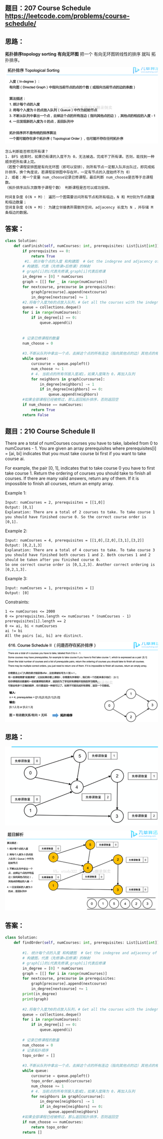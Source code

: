 ## 题目：207 Course Schedule https://leetcode.com/problems/course-schedule/

## 思路：
**拓扑排序topology sorting**  **有向无环图**  把一个 有向无环图转线性的排序 就叫 拓扑排序。

![s](https://github.com/SSRRBB/Leetcode/blob/main/Images/87.png)

```
怎么判断能否修完所有课？
1. BFS 结束时，如果仍有课的入度不为 0，无法被选，完成不了所有课。否则，能找到一种顺序把所有课上完。
（若整个课程安排图是有向无环图（即可以安排），则所有节点一定都入队并出队过，即完成拓扑排序。换个角度说，若课程安排图中存在环，一定有节点的入度始终不为 0）
2. 或者：用一个变量 num_choose记录已修课程，最后判断 num_choose是否等于总课程数。
（拓扑排序出队次数等于课程个数） 判断课程是否可以成功安排。
```
```
时间复杂度 O(N + M)： 遍历一个图需要访问所有节点和所有临边，N 和 M分别为节点数量和临边数量；
空间复杂度 O(N + M)： 为建立邻接表所需额外空间，adjacency 长度为 N ，并存储 M 条临边的数据。
```

## 答案：
```python
class Solution:
    def canFinish(self, numCourses: int, prerequisites: List[List[int]]) -> bool:
        if prerequisites == 0:
            return True
         #1. 统计每个点的入度 和构建图  # Get the indegree and adjacency of every course.
        # 构建图，代表（先修课>后修课）的映射
        # graph[i]的i代表先修课,graph[i]代表后修课
        in_degree = [0] * numCourses
        graph = [[] for _ in range(numCourses)]
        for nextcourse, precourse in prerequisites:
            graph[precourse].append(nextcourse)
            in_degree[nextcourse] += 1
        #2.将每个入度为0的点放入队列，# Get all the courses with the indegree of 0.
        queue = collections.deque()
        for i in range(numCourses):
            if in_degree[i] == 0:
                queue.append(i)
            
        
        # 记录已修课程的数量
        num_choose = 0
            
        #3.不断从队列中拿出一个点，去掉这个点的所有连边（指向其他点的边）其他点的相应入度为 -1 # BFS TopSort.
        while queue:
            curcourse = queue.popleft()
            num_choose += 1
            # 4. 当前点的所有邻居入度减1，如果入度降为 0，再加入队列
            for neighbors in graph[curcourse]:
                in_degree[neighbors] -= 1
                if in_degree[neighbors] == 0:
                    queue.append(neighbors)
        #如果全部课程已经被修过，那么返回拓扑排序，否则返回空
        if num_choose == numCourses:
            return True
        return False
```

## 题目：210 Course Schedule II
There are a total of numCourses courses you have to take, labeled from 0 to numCourses - 1. You are given an array prerequisites where prerequisites[i] = [ai, bi] indicates that you must take course bi first if you want to take course ai.

For example, the pair [0, 1], indicates that to take course 0 you have to first take course 1.
Return the ordering of courses you should take to finish all courses. If there are many valid answers, return any of them. If it is impossible to finish all courses, return an empty array.


Example 1:
```
Input: numCourses = 2, prerequisites = [[1,0]]
Output: [0,1]
Explanation: There are a total of 2 courses to take. To take course 1 you should have finished course 0. So the correct course order is [0,1].
```
Example 2:
```
Input: numCourses = 4, prerequisites = [[1,0],[2,0],[3,1],[3,2]]
Output: [0,2,1,3]
Explanation: There are a total of 4 courses to take. To take course 3 you should have finished both courses 1 and 2. Both courses 1 and 2 should be taken after you finished course 0.
So one correct course order is [0,1,2,3]. Another correct ordering is [0,2,1,3].
```
Example 3:
```
Input: numCourses = 1, prerequisites = []
Output: [0]
```
Constraints:
```
1 <= numCourses <= 2000
0 <= prerequisites.length <= numCourses * (numCourses - 1)
prerequisites[i].length == 2
0 <= ai, bi < numCourses
ai != bi
All the pairs [ai, bi] are distinct.
```
![s](https://github.com/SSRRBB/Leetcode/blob/main/Images/84.png)
## 思路：
![s](https://github.com/SSRRBB/Leetcode/blob/main/Images/85.png)

![s](https://github.com/SSRRBB/Leetcode/blob/main/Images/86.png)

## 答案：
```python
class Solution:
    def findOrder(self, numCourses: int, prerequisites: List[List[int]]) -> List[int]:
      
        #1. 统计每个点的入度 和构建图  # Get the indegree and adjacency of every course.
        # 构建图，代表（先修课>后修课）的映射
        # graph[i]的i代表先修课,graph[i]代表后修课
        in_degree = [0] * numCourses
        graph = [[] for i in range(numCourses)]
        for nextcourse, precourse in prerequisites:
            graph[precourse].append(nextcourse)
            in_degree[nextcourse] += 1
        print(in_degree)
        print(graph)
        
        #2.将每个入度为0的点放入队列，# Get all the courses with the indegree of 0.
        queue = collections.deque()
        for i in range(numCourses):
            if in_degree[i] == 0:
                queue.append(i)

        # 记录已修课程的数量
        num_choose = 0
        # 记录拓扑顺序
        topo_order = []
        
        #3.不断从队列中拿出一个点，去掉这个点的所有连边（指向其他点的边）其他点的相应入度为 -1 # BFS TopSort.
        while queue:
            curcourse = queue.popleft()
            topo_order.append(curcourse)
            num_choose += 1
            # 4. 当前点的所有邻居入度减1，如果入度降为 0，再加入队列
            for neighbors in graph[curcourse]:
                in_degree[neighbors] -= 1
                if in_degree[neighbors] == 0:
                    queue.append(neighbors)
        #如果全部课程已经被修过，那么返回拓扑排序，否则返回空
        if num_choose == numCourses:
            return topo_order
        return []
```

